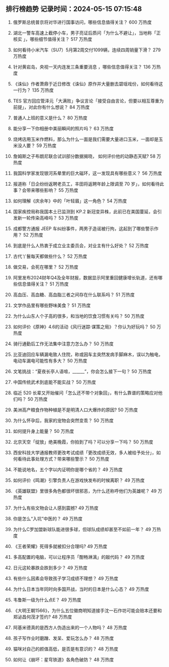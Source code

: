 
## 排行榜趋势 记录时间：2024-05-15 07:15:48
  
  1. 俄罗斯总统普京将对华进行国事访问，哪些信息值得关注？ 600 万热度
    
  2. 湖北一警车高速上截停小车，男子亮证后质问「为什么不避让」，当地称「正核实 」，哪些细节值得关注？ 517 万热度
    
  3. 如何看待小米汽车（SU7）5月第2周交付1099辆，连续四周销量下滑？ 279 万热度
    
  4. 针对黄岩岛，央视一天内连发三条重要消息 ，哪些信息值得关注？ 136 万热度
    
  5. 《诛仙》作者萧鼎于近日修改《诛仙》原作并大量删去碧瑶戏份，如何看待这一行为？ 135 万热度
    
  6. TES 官方回应管泽元「大满败」争议言论「接受自由言论，但要以相互尊重为前提」，对此你有什么想说？ 84 万热度
    
  7. 普通人上班的意义是什么？ 80 万热度
    
  8. 能分享一下你相册中美丽瞬间的照片吗？ 63 万热度
    
  9. 烧烤店用玉米作燃料，那么为什么一面是我们需要大量进口玉米，一面却是玉米没人要？ 59 万热度
    
  10. 詹姆斯之子布朗尼联合试训部分数据揭晓， 如何评价他的动静态天赋? 58 万热度
    
  11. 我国科学家发现银河系晕里的巨大磁环，这一发现具有哪些意义？ 56 万热度
    
  12. 报道称「日企纷纷返聘老员工，丰田将返聘年龄上限调至 70 岁」，如何看待此事？会带来哪些影响？ 55 万热度
    
  13. 如何理解《庆余年》中的「叶轻眉」这一角色？ 54 万热度
    
  14. 国家疾控局称我国本土已监测到 KP.2 新冠变异株，此前已在美国蔓延，会引发新一轮传染高峰吗？ 53 万热度
    
  15. 成都警方通报 JEEP 车纠纷事件，两男子造谣被行拘，这起到了哪些警示作用？ 52 万热度
    
  16. 到底是什么人热衷于成立业主委员会，对业主有什么好处？ 52 万热度
    
  17. 古代丫鬟每天都做些什么？ 52 万热度
    
  18. 做交易，会死在哪里？ 52 万热度
    
  19. 阿里发布2024财年Q4及全年财报，数据显示阿里重回健康增长轨道，还有哪些信息值得关注？ 51 万热度
    
  20. 高血压、高血糖、高血脂三者之间存在什么联系吗？ 51 万热度
    
  21. 文学作品里有哪些野味美食？ 51 万热度
    
  22. 为什么山东人个子高的很多，和当地的饮食习惯有关吗？ 50 万热度
    
  23. 如何评价《原神》4.6的活动《风行迷踪·谋策之局》？你认为好玩吗？ 50 万热度
    
  24. 骑行通勤后工作无法集中注意力怎么办？ 50 万热度
    
  25. 比亚迪回应车辆漏电致人住院，称或因车主突然发病手脚麻木，误以为触电，电动车漏电可能性有多大？ 50 万热度
    
  26. 文笔挑战：“夏夜长亭人语喧，______”，你会怎么接下一句？ 50 万热度
    
  27. 中国传统武术到底能不能实战？ 50 万热度
    
  28. 临近 520 长辈又开始催问「怎么还不带个对象回」，有什么靠谱的策略应对他们吗？ 50 万热度
    
  29. 美洲高产粮食作物种植是不是明清人口大爆炸的原因? 50 万热度
    
  30. 为什么怀孕后，我家的宠物会突然变乖？ 50 万热度
    
  31. 如何提升身上能量？ 50 万热度
    
  32. 北京天空「绽放」绝美晚霞，你拍到了吗？可以分享一下吗？ 50 万热度
    
  33. 西安科技大学通报教师更改考试成绩「更改成绩无效，多人被给予处分」，如何看待此事处理方式？带来哪些警示？ 50 万热度
    
  34. 不能说地名，五个字以内证明你是哪个省的？ 49 万热度
    
  35. 如何评价《鸣潮》引擎负责人在游戏快发布的时候离职？ 49 万热度
    
  36. 《英雄联盟》里很多角色都很坏很邪恶，为什么还称呼他们为英雄呢？ 49 万热度
    
  37. 为什么有些文物会让人感到震撼? 49 万热度
    
  38. 你是怎么“入坑”中医的？ 49 万热度
    
  39. 为什么C罗加盟新球队能进很多球，但球队成绩却甚至不如前一年？ 49 万热度
    
  40. 《王者荣耀》死得多就被扣分合理吗? 49 万热度
    
  41. 多高配置的电脑，可以让程序员「酣畅淋漓」的敲代码？ 49 万热度
    
  42. 日元这轮暴跌会跌到多少？ 49 万热度
    
  43. 有些什么因素会导致孩子学习成绩不理想？ 49 万热度
    
  44. 为什么日本当年同时向多国开战，当时的日本是什么心态？ 49 万热度
    
  45. 韦鲁斯一级为什么点E？ 49 万热度
    
  46. 《大明王朝1566》，为什么五位徽商明知道接手沈一石作坊可能会赔本还要和郑泌昌何茂才签约? 48 万热度
    
  47. 阿基米德真的是西方人伪造出来的一个人物吗？ 48 万热度
    
  48. 孩子写作业时磨蹭、发呆、爱玩怎么办？ 48 万热度
    
  49. 猫咪对自己的颜值高低，是否是有意识的？ 48 万热度
    
  50. 如何让《崩坏：星穹铁道》各角色破防？ 48 万热度
    